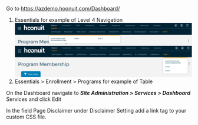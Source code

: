 Go to https://azdemo.hoonuit.com/Dashboard/ 
1. Essentials for example of Level 4 Navigation
![before](https://github.com/drewbutcherfcps/DashboardStyling/blob/master/Level%204%20Navigation%20Before.png)
![after](https://github.com/drewbutcherfcps/DashboardStyling/blob/master/Level%204%20Navigation%20After.png)
2. Essentials > Enrollment > Programs for example of Table

On the Dashboard navigate to ***Site Administration > Services > Dashboard*** Services and click Edit

In the field Page Disclaimer under Disclaimer Setting add a link tag to your custom CSS file.  

